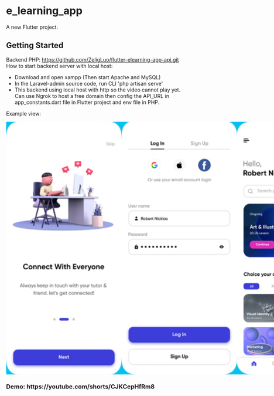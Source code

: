 # e_learning_app

A new Flutter project.

## Getting Started

Backend PHP: https://github.com/ZeligLuo/flutter-elearning-app-api.git
<br>How to start backend server with local host:
- Download and open xampp (Then start Apache and MySQL)
- In the Laravel-admin source code, run CLI 'php artisan serve'
- This backend using local host with http so the video cannot play yet. Can use Ngrok to host a free domain then config the API_URL in app_constants.dart file in Flutter project and env file in PHP.

Example view:

<div style="display: flex; justify-content: space-evenly">
  <img title="view-1" alt="Welcome Screen" src="/assets/design/d1.png">
  <img title="view-2" alt="Login Screen" src="/assets/design/d2.png">
  <img title="view-3" alt="Home Screen" src="/assets/design/d3.png">
  <img title="view-3" alt="Course Detail Screen" src="/assets/design/d5.png">
</div>

<div style="margin: 0 auto; width: 100%;">
  <h3>Demo: https://youtube.com/shorts/CJKCepHfRm8</h3>
</div>
